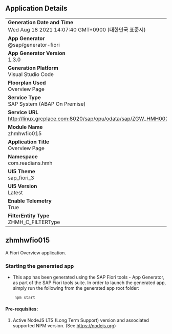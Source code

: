 ## Application Details
|               |
| ------------- |
|**Generation Date and Time**<br>Wed Aug 18 2021 14:07:40 GMT+0900 (대한민국 표준시)|
|**App Generator**<br>@sap/generator-fiori|
|**App Generator Version**<br>1.3.0|
|**Generation Platform**<br>Visual Studio Code|
|**Floorplan Used**<br>Overview Page|
|**Service Type**<br>SAP System (ABAP On Premise)|
|**Service URL**<br>http://linux.grcplace.com:8020/sap/opu/odata/sap/ZGW_HMH0020_SRV/
|**Module Name**<br>zhmhwfio015|
|**Application Title**<br>Overview Page|
|**Namespace**<br>com.readians.hmh|
|**UI5 Theme**<br>sap_fiori_3|
|**UI5 Version**<br>Latest|
|**Enable Telemetry**<br>True|
|**FilterEntity Type**<br>ZHMH_C_FILTERType|

## zhmhwfio015

A Fiori Overview application.

### Starting the generated app

-   This app has been generated using the SAP Fiori tools - App Generator, as part of the SAP Fiori tools suite.  In order to launch the generated app, simply run the following from the generated app root folder:

```
    npm start
```

#### Pre-requisites:

1. Active NodeJS LTS (Long Term Support) version and associated supported NPM version.  (See https://nodejs.org)



